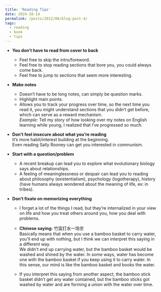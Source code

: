 ```yaml
---
title: 'Reading Tips'
date: 2024-10-14
permalink: /posts/2012/08/blog-post-4/
tags:
  - reading
  - book
  - tips
---
```


- **You don’t have to read from cover to back**
  - Feel free to skip the intro/foreword.
  - Feel free to stop reading sections that bore you, you could always come back.
  - Feel free to jump to sections that seem more interesting.

- **Make notes**
  - Doesn’t have to be long notes, can simply be question marks.
  - Highlight main points.
  - Allows you to track your progress over time, so the next time you read it, you might understand sections that you didn’t get before, which can serve as a reward mechanism.  
    *Example:* Tell my story of how looking over my notes on English learning while young, I realized that I’ve progressed so much.

- **Don’t feel insecure about what you’re reading**  
  It’s more habit/interest building at the beginning.  
  Even reading Sally Rooney can get you interested in communism.

- **Start with a question/problem**
  - A recent breakup can lead you to explore what evolutionary biology says about relationships.
  - A feeling of meaninglessness or despair can lead you to reading about philosophy (existentialism), psychology (logotherapy), history (have humans always wondered about the meaning of life, ex: in tribes).

- **Don’t fixate on memorizing everything**
  - I forget a lot of the things I read, but they’re internalized in your view on life and how you treat others around you, how you deal with problems.
  
  - **Chinese saying:** 竹篮打水一场空  
    Basically means that when you use a bamboo basket to carry water, you'll end up with nothing, but I think we can interpret this saying in a different way.  
    We didn't end up carrying water, but the bamboo basket would be washed and shined by the water. In some ways, water has become one with the bamboo basket if you keep using it to carry water. In this sense, our mind is like the bamboo basket and books the water.  
  
  - If you interpret this saying from another aspect, the bamboo stick basket didn’t get any water contained, but the bamboo sticks got washed by water and are forming a union with the water over time.

